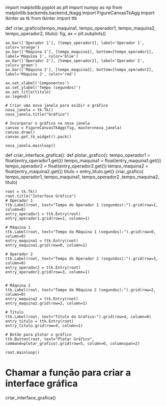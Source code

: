 import matplotlib.pyplot as plt
import numpy as np
from matplotlib.backends.backend_tkagg import FigureCanvasTkAgg
import tkinter as tk
from tkinter import ttk

def criar_grafico(tempo_maquina1, tempo_operador1, tempo_maquina2, tempo_operador2, titulo):
    fig, ax = plt.subplots()

    ax.bar(['Operador 1'], [tempo_operador1], label='Operador 1', color='orange')
    ax.bar(['Máquina 1'], [tempo_maquina1], bottom=[tempo_operador1], label='Máquina 1', color='blue')
    ax.bar(['Operador 2'], [tempo_operador2], label='Operador 2', color='green')
    ax.bar(['Máquina 2'], [tempo_maquina2], bottom=[tempo_operador2], label='Máquina 2', color='red')

    ax.set_xlabel('Componentes')
    ax.set_ylabel('Tempo (segundos)')
    ax.set_title(titulo)
    ax.legend()

    # Criar uma nova janela para exibir o gráfico
    nova_janela = tk.Tk()
    nova_janela.title("Gráfico")

    # Incorporar o gráfico na nova janela
    canvas = FigureCanvasTkAgg(fig, master=nova_janela)
    canvas.draw()
    canvas.get_tk_widget().pack()

    nova_janela.mainloop()

def criar_interface_grafica():
    def plotar_grafico():
        tempo_operador1 = float(entry_operador1.get())
        tempo_maquina1 = float(entry_maquina1.get())
        tempo_operador2 = float(entry_operador2.get())
        tempo_maquina2 = float(entry_maquina2.get())
        titulo = entry_titulo.get()
        criar_grafico(   tempo_operador1,  tempo_maquina1,   tempo_operador2 ,tempo_maquina2, titulo)

    root = tk.Tk()
    root.title("Interface Gráfica")
    # Operador 1
    ttk.Label(root, text="Tempo do Operador 1 (segundos):").grid(row=1, column=0)
    entry_operador1 = ttk.Entry(root)
    entry_operador1.grid(row=1, column=1)

    # Máquina 1
    ttk.Label(root, text="Tempo da Máquina 1 (segundos):").grid(row=0, column=0)
    entry_maquina1 = ttk.Entry(root)
    entry_maquina1.grid(row=0, column=1)

    # Operador 2
    ttk.Label(root, text="Tempo do Operador 2 (segundos):").grid(row=3, column=0)
    entry_operador2 = ttk.Entry(root)
    entry_operador2.grid(row=3, column=1)


    # Máquina 2
    ttk.Label(root, text="Tempo da Máquina 2 (segundos):").grid(row=2, column=0)
    entry_maquina2 = ttk.Entry(root)
    entry_maquina2.grid(row=2, column=1)

    # Título
    ttk.Label(root, text="Título do Gráfico:").grid(row=4, column=0)
    entry_titulo = ttk.Entry(root)
    entry_titulo.grid(row=4, column=1)

    # Botão para plotar o gráfico
    ttk.Button(root, text="Plotar Gráfico", command=plotar_grafico).grid(row=5, column=0, columnspan=2)

    root.mainloop()

# Chamar a função para criar a interface gráfica
criar_interface_grafica()
